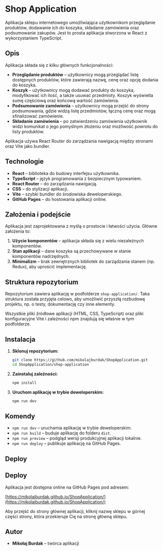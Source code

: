 # Shop Application

Aplikacja sklepu internetowego umożliwiająca użytkownikom przeglądanie produktów, dodawanie ich do koszyka, składanie zamówienia oraz podsumowanie zakupów. Jest to prosta aplikacja stworzona w React z wykorzystaniem TypeScript.

## Opis

Aplikacja składa się z kilku głównych funkcjonalności:

- **Przeglądanie produktów** – użytkownicy mogą przeglądać listę dostępnych produktów, które zawierają nazwę, cenę oraz opcję dodania do koszyka.
- **Koszyk** – użytkownicy mogą dodawać produkty do koszyka, modyfikować ich ilość, a także usuwać przedmioty. Koszyk wyświetla sumę częściową oraz końcową wartość zamówienia.
- **Podsumowanie zamówienia** – użytkownicy mogą przejść do strony podsumowania, gdzie widzą listę przedmiotów, łączną cenę oraz mogą sfinalizować zamówienie.
- **Składanie zamówienia** – po zatwierdzeniu zamówienia użytkownik widzi komunikat o jego pomyślnym złożeniu oraz możliwość powrotu do listy produktów.

Aplikacja używa React Router do zarządzania nawigacją między stronami oraz Vite jako bundler.

## Technologie

- **React** – biblioteka do budowy interfejsu użytkownika.
- **TypeScript** – język programowania z bezpiecznym typowaniem.
- **React Router** – do zarządzania nawigacją.
- **CSS** – do stylizacji aplikacji.
- **Vite** – szybki bundler do środowiska deweloperskiego.
- **GitHub Pages** – do hostowania aplikacji online.

## Założenia i podejście

Aplikacja jest zaprojektowana z myślą o prostocie i łatwości użycia. Główne założenia to:

1. **Użycie komponentów** – aplikacja składa się z wielu niezależnych komponentów.
2. **Stan aplikacji** – dane koszyka są przechowywane w stanie komponentów nadrzędnych.
3. **Minimalizm** – brak zewnętrznych bibliotek do zarządzania stanem (np. Redux), aby uprościć implementację.


## Struktura repozytorium

   Repozytorium zawiera aplikację w podfolderze `shop-application/`. Taka struktura została przyjęta celowo, aby umożliwić przyszłą rozbudowę projektu, np. o testy, dokumentację czy inne elementy.

   Wszystkie pliki źródłowe aplikacji (HTML, CSS, TypeScript) oraz pliki konfiguracyjne Vite i zależności npm znajdują się właśnie w tym podfolderze.

## Instalacja

1. **Sklonuj repozytorium:**

   ```bash
   git clone https://github.com/mikolajburdak/ShopApplication.git
   cd ShopApplication/shop-application
   ```

2. **Zainstaluj zależności:**

   ```bash
   npm install
   ```

3. **Uruchom aplikację w trybie deweloperskim:**

   ```bash
   npm run dev
   ```

## Komendy

- `npm run dev` – uruchamia aplikację w trybie deweloperskim.
- `npm run build` – buduje aplikację do folderu `dist`.
- `npm run preview` – podgląd wersji produkcyjnej aplikacji lokalnie.
- `npm run deploy` – publikuje aplikację na GitHub Pages.

## Deploy

## Deploy

Aplikacja jest dostępna online na GitHub Pages pod adresem:

[https://mikolajburdak.github.io/ShopApplication/](https://mikolajburdak.github.io/ShopApplication/)

Aby przejść do strony głównej aplikacji, kliknij nazwę sklepu w górnej części strony, która przekieruje Cię na stronę główną sklepu.

## Autor

- **Mikołaj Burdak** – twórca aplikacji
